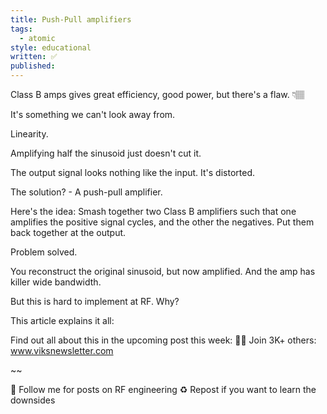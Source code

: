 ```yaml
---
title: Push-Pull amplifiers
tags:
  - atomic
style: educational
written: ✅
published:
---
```

Class B amps gives great efficiency, good power, but there's a flaw. 👇🏽

It's something we can't look away from.

Linearity.

Amplifying half the sinusoid just doesn't cut it.

The output signal looks nothing like the input. It's distorted.

The solution? - A push-pull amplifier.

Here's the idea: 
Smash together two Class B amplifiers such that one amplifies the positive signal cycles, and the other the negatives. Put them back together at the output.

Problem solved. 

You reconstruct the original sinusoid, but now amplified. And the amp has killer wide bandwidth.

But this is hard to implement at RF. Why?

This article explains it all:

Find out all about this in the upcoming post this week:
✍🏼 Join 3K+ others: www.viksnewsletter.com

~~

🔔 Follow me for posts on RF engineering
♻️ Repost if you want to learn the downsides
